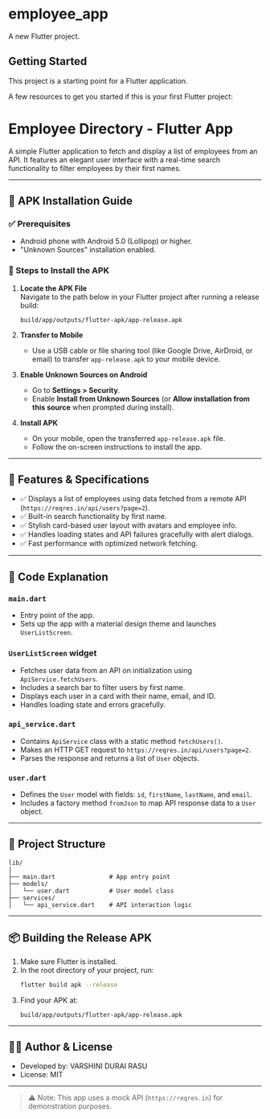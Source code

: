 # employee_app

A new Flutter project.

## Getting Started

This project is a starting point for a Flutter application.

A few resources to get you started if this is your first Flutter project:

# Employee Directory - Flutter App

A simple Flutter application to fetch and display a list of employees from an API. It features an elegant user interface with a real-time search functionality to filter employees by their first names.

---

## 📱 APK Installation Guide

### ✅ Prerequisites

- Android phone with Android 5.0 (Lollipop) or higher.
- "Unknown Sources" installation enabled.

### 🔄 Steps to Install the APK

1. **Locate the APK File**  
   Navigate to the path below in your Flutter project after running a release build:  
   ```
   build/app/outputs/flutter-apk/app-release.apk
   ```

2. **Transfer to Mobile**
   - Use a USB cable or file sharing tool (like Google Drive, AirDroid, or email) to transfer `app-release.apk` to your mobile device.

3. **Enable Unknown Sources on Android**
   - Go to **Settings > Security**.
   - Enable **Install from Unknown Sources** (or **Allow installation from this source** when prompted during install).

4. **Install APK**
   - On your mobile, open the transferred `app-release.apk` file.
   - Follow the on-screen instructions to install the app.

---

## 🚀 Features & Specifications

- ✅ Displays a list of employees using data fetched from a remote API (`https://reqres.in/api/users?page=2`).
- ✅ Built-in search functionality by first name.
- ✅ Stylish card-based user layout with avatars and employee info.
- ✅ Handles loading states and API failures gracefully with alert dialogs.
- ✅ Fast performance with optimized network fetching.

---

## 🧠 Code Explanation

### `main.dart`
- Entry point of the app.
- Sets up the app with a material design theme and launches `UserListScreen`.

### `UserListScreen` widget
- Fetches user data from an API on initialization using `ApiService.fetchUsers`.
- Includes a search bar to filter users by first name.
- Displays each user in a card with their name, email, and ID.
- Handles loading state and errors gracefully.

### `api_service.dart`
- Contains `ApiService` class with a static method `fetchUsers()`.
- Makes an HTTP GET request to `https://reqres.in/api/users?page=2`.
- Parses the response and returns a list of `User` objects.

### `user.dart`
- Defines the `User` model with fields: `id`, `firstName`, `lastName`, and `email`.
- Includes a factory method `fromJson` to map API response data to a `User` object.

---

## 🧩 Project Structure

```
lib/
│
├── main.dart               # App entry point
├── models/
│   └── user.dart           # User model class
├── services/
│   └── api_service.dart    # API interaction logic
```

---

## 📦 Building the Release APK

1. Make sure Flutter is installed.
2. In the root directory of your project, run:
   ```bash
   flutter build apk --release
   ```
3. Find your APK at:
   ```
   build/app/outputs/flutter-apk/app-release.apk
   ```

---

## 👨‍💻 Author & License

- Developed by: VARSHINI DURAI RASU
- License: MIT

---

> ⚠️ Note: This app uses a mock API (`https://reqres.in`) for demonstration purposes.

